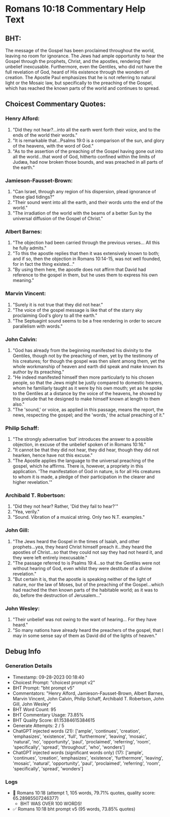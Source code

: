 # Romans 10:18 Commentary Help Text

## BHT:
The message of the Gospel has been proclaimed throughout the world, leaving no room for ignorance. The Jews had ample opportunity to hear the Gospel through the prophets, Christ, and the apostles, rendering their unbelief inexcusable. Furthermore, even the Gentiles, who did not have the full revelation of God, heard of His existence through the wonders of creation. The Apostle Paul emphasizes that he is not referring to natural light or the Mosaic law, but specifically to the preaching of the Gospel, which has reached the known parts of the world and continues to spread.

## Choicest Commentary Quotes:
### Henry Alford:
1. "Did they not hear?...into all the earth went forth their voice, and to the ends of the world their words."
2. "It is remarkable that...Psalms 19:0 is a comparison of the sun, and glory of the heavens, with the word of God."
3. "As to the assertion of the preaching of the Gospel having gone out into all the world...that word of God, hitherto confined within the limits of Judæa, had now broken those bounds, and was preached in all parts of the earth."

### Jamieson-Fausset-Brown:
1. "Can Israel, through any region of his dispersion, plead ignorance of these glad tidings?"
2. "Their sound went into all the earth, and their words unto the end of the world."
3. "The irradiation of the world with the beams of a better Sun by the universal diffusion of the Gospel of Christ."

### Albert Barnes:
1. "The objection had been carried through the previous verses... All this he fully admits."
2. "To this the apostle replies that then it was extensively known to both; and if so, then the objection in Romans 10:14-15, was not well founded, for in fact the thing existed..."
3. "By using them here, the apostle does not affirm that David had reference to the gospel in them, but he uses them to express his own meaning."

### Marvin Vincent:
1. "Surely it is not true that they did not hear."
2. "The voice of the gospel message is like that of the starry sky proclaiming God's glory to all the earth."
3. "The Septuagint sound seems to be a free rendering in order to secure parallelism with words."

### John Calvin:
1. "God has already from the beginning manifested his divinity to the Gentiles, though not by the preaching of men, yet by the testimony of his creatures; for though the gospel was then silent among them, yet the whole workmanship of heaven and earth did speak and make known its author by its preaching."
2. "He indeed manifested himself then more particularly to his chosen people, so that the Jews might be justly compared to domestic hearers, whom he familiarly taught as it were by his own mouth; yet as he spoke to the Gentiles at a distance by the voice of the heavens, he showed by this prelude that he designed to make himself known at length to them also."
3. "The 'sound,' or voice, as applied in this passage, means the report, the news, respecting the gospel; and the 'words,' the actual preaching of it."

### Philip Schaff:
1. "The strongly adversative ‘but’ introduces the answer to a possible objection, in excuse of the unbelief spoken of in Romans 10:16."
2. "It cannot be that they did not hear, they did hear, though they did not hearken, hence have not this excuse."
3. "The Apostle applies the language to the universal preaching of the gospel, which he affirms. There is, however, a propriety in this application. 'The manifestation of God in nature, is for all His creatures to whom it is made, a pledge of their participation in the clearer and higher revelation.'"

### Archibald T. Robertson:
1. "Did they not hear? Rather, 'Did they fail to hear?'"
2. "Yea, verily."
3. "Sound. Vibration of a musical string. Only two N.T. examples."

### John Gill:
1. "The Jews heard the Gospel in the times of Isaiah, and other prophets...yea, they heard Christ himself preach it...they heard the apostles of Christ...so that they could not say they had not heard it, and they were left entirely inexcusable."
2. "The passage referred to is Psalms 19:4...so that the Gentiles were not without hearing of God, even whilst they were destitute of a divine revelation."
3. "But certain it is, that the apostle is speaking neither of the light of nature, nor the law of Moses, but of the preaching of the Gospel...which had reached the then known parts of the habitable world; as it was to do, before the destruction of Jerusalem..."

### John Wesley:
1. "Their unbelief was not owing to the want of hearing... For they have heard."
2. "So many nations have already heard the preachers of the gospel, that I may in some sense say of them as David did of the lights of heaven."



## Debug Info
### Generation Details
- Timestamp: 09-28-2023 00:18:40
- Choicest Prompt: "choicest prompt v2"
- BHT Prompt: "bht prompt v5"
- Commentators: "Henry Alford, Jamieson-Fausset-Brown, Albert Barnes, Marvin Vincent, John Calvin, Philip Schaff, Archibald T. Robertson, John Gill, John Wesley"
- BHT Word Count: 95
- BHT Commentary Usage: 73.85%
- BHT Quality Score: 81.15384615384615
- Generate Attempts: 2 / 5
- ChatGPT injected words (21):
	['ample', 'continues', 'creation', 'emphasizes', 'existence', 'full', 'furthermore', 'leaving', 'mosaic', 'natural', 'no', 'opportunity', 'paul', 'proclaimed', 'referring', 'room', 'specifically', 'spread', 'throughout', 'who', 'wonders']
- ChatGPT injected words (significant words only) (17):
	['ample', 'continues', 'creation', 'emphasizes', 'existence', 'furthermore', 'leaving', 'mosaic', 'natural', 'opportunity', 'paul', 'proclaimed', 'referring', 'room', 'specifically', 'spread', 'wonders']

### Logs
- 🔄 Romans 10:18 (attempt 1, 105 words, 79.71% quotes, quality score: 65.28985507246377) 
	- BHT WAS OVER 100 WORDS!
- ✅ Romans 10:18 bht prompt v5 (95 words, 73.85% quotes)